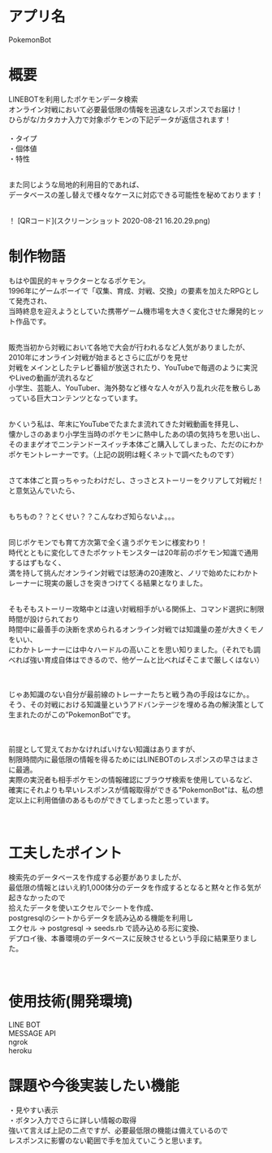# アプリ名
PokemonBot

# 概要
LINEBOTを利用したポケモンデータ検索<br>
オンライン対戦において必要最低限の情報を迅速なレスポンスでお届け！<br>
ひらがな/カタカナ入力で対象ポケモンの下記データが返信されます！<br><br>
・タイプ<br>
・個体値<br>
・特性<br><br>

また同じような局地的利用目的であれば、<br>
データベースの差し替えで様々なケースに対応できる可能性を秘めております！<br><br>


！ [QRコード](スクリーンショット 2020-08-21 16.20.29.png)


# 制作物語
もはや国民的キャラクターとなるポケモン。<br>
1996年にゲームボーイで「収集、育成、対戦、交換」の要素を加えたRPGとして発売され、<br>
当時終息を迎えようとしていた携帯ゲーム機市場を大きく変化させた爆発的ヒット作品です。<br><br>

販売当初から対戦において各地で大会が行われるなど人気がありましたが、2010年にオンライン対戦が始まるとさらに広がりを見せ<br>
対戦をメインとしたテレビ番組が放送されたり、YouTubeで毎週のように実況やLiveの動画が流れるなど<br>
小学生、芸能人、YouTuber、海外勢など様々な人々が入り乱れ火花を散らしあっている巨大コンテンツとなっています。<br><br>


かくいう私は、年末にYouTubeでたまたま流れてきた対戦動画を拝見し、<br>
懐かしさのあまり小学生当時のポケモンに熱中したあの頃の気持ちを思い出し、<br>
そのままゲオでニンテンドースイッチ本体ごと購入してしまった、ただのにわかポケモントレーナーです。（上記の説明は軽くネットで調べたものです）<br><br>

さて本体ごと買っちゃったわけだし、さっさとストーリーをクリアして対戦だ！と意気込んでいたら、<br><br>

もちもの？？とくせい？？こんなわざ知らないよ。。。<br><br>

同じポケモンでも育て方次第で全く違うポケモンに様変わり！<br>
時代とともに変化してきたポケットモンスターは20年前のポケモン知識で通用するはずもなく、<br>
満を持して挑んだオンライン対戦では怒涛の20連敗と、ノリで始めたにわかトレーナーに現実の厳しさを突きつけてくる結果となりました。<br><br>

そもそもストーリー攻略中とは違い対戦相手がいる関係上、コマンド選択に制限時間が設けられており<br>
時間中に最善手の決断を求められるオンライン対戦では知識量の差が大きくモノをいい、<br>
にわかトレーナーには中々ハードルの高いことを思い知りました。（それでも調べれば強い育成自体はできるので、他ゲームと比べればそこまで厳しくはない）<br><br><br>


じゃあ知識のない自分が最前線のトレーナーたちと戦う為の手段はなにか。。<br>
そう、その対戦における知識量というアドバンテージを埋める為の解決策として生まれたのがこの”PokemonBot”です。<br><br><br>


前提として覚えておかなければいけない知識はありますが、<br>
制限時間内に最低限の情報を得るためにはLINEBOTのレスポンスの早さはまさに最適。<br>
実際の実況者も相手ポケモンの情報確認にブラウザ検索を使用しているなど、<br>
確実にそれよりも早いレスポンスが情報取得ができる"PokemonBot"は、私の想定以上に利用価値のあるものができてしまったと思っています。<br><br><br>



# 工夫したポイント
検索先のデータベースを作成する必要がありましたが、<br>
最低限の情報とはいえ約1,000体分のデータを作成するとなると黙々と作る気が起きなかったので<br>
拾えたデータを使いエクセルでシートを作成、<br>
postgresqlのシートからデータを読み込める機能を利用し<br>
エクセル → postgresql → seeds.rb で読み込める形に変換、<br>
デプロイ後、本番環境のデータベースに反映させるという手段に結果至りました。<br><br><br>


# 使用技術(開発環境)
LINE BOT<br>
MESSAGE API<br>
ngrok<br>
heroku<br>


# 課題や今後実装したい機能
・見やすい表示<br>
・ボタン入力でさらに詳しい情報の取得<br>
強いて言えば上記の二点ですが、必要最低限の機能は備えているので<br>
レスポンスに影響のない範囲で手を加えていこうと思います。
